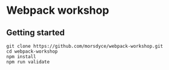 # Webpack workshop

## Getting started

```
git clone https://github.com/morsdyce/webpack-workshop.git
cd webpack-workshop
npm install
npm run validate
```

